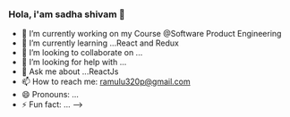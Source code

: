 ### Hola, i'am sadha shivam  👋

- 🔭 I’m currently working on my Course @Software Product Engineering
- 🌱 I’m currently learning ...React and Redux
- 👯 I’m looking to collaborate on ...
- 🤔 I’m looking for help with ...
- 💬 Ask me about ...ReactJs
- 📫 How to reach me: ramulu320p@gmail.com
- 😄 Pronouns: ...
- ⚡ Fun fact: ...
-->
